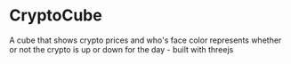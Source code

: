 # CryptoCube
A cube that shows crypto prices and who's face color represents whether or not the crypto is up or down for the day - built with threejs
